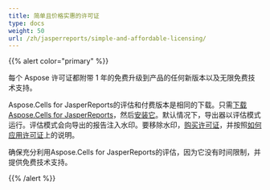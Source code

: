 ```yaml
---
title: 简单且价格实惠的许可证
type: docs
weight: 50
url: /zh/jasperreports/simple-and-affordable-licensing/
---
```


{{% alert color="primary" %}}

每个 Aspose 许可证都附带 1 年的免费升级到产品的任何新版本以及无限免费技术支持。

Aspose.Cells for JasperReports的评估和付费版本是相同的下载。只需[下载Aspose.Cells for JasperReports](https://downloads.aspose.com/cells/jasperreports)，然后[安装它](/cells/zh/jasperreports/installation/)。默认情况下，导出器以评估模式运行。评估模式会向导出的报告注入水印。要移除水印，[购买许可证](https://purchase.aspose.com/buy)，并按照[如何应用许可证](/cells/zh/jasperreports/licensing/)上的说明。

确保充分利用Aspose.Cells for JasperReports的评估，因为它没有时间限制，并提供免费技术支持。

{{% /alert %}}
